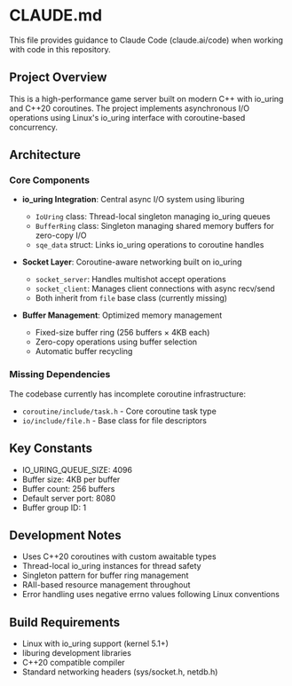 # CLAUDE.md

This file provides guidance to Claude Code (claude.ai/code) when working with code in this repository.

## Project Overview

This is a high-performance game server built on modern C++ with io_uring and C++20 coroutines. The project implements asynchronous I/O operations using Linux's io_uring interface with coroutine-based concurrency.

## Architecture

### Core Components

- **io_uring Integration**: Central async I/O system using liburing
  - `IoUring` class: Thread-local singleton managing io_uring queues
  - `BufferRing` class: Singleton managing shared memory buffers for zero-copy I/O
  - `sqe_data` struct: Links io_uring operations to coroutine handles

- **Socket Layer**: Coroutine-aware networking built on io_uring
  - `socket_server`: Handles multishot accept operations
  - `socket_client`: Manages client connections with async recv/send
  - Both inherit from `file` base class (currently missing)

- **Buffer Management**: Optimized memory management
  - Fixed-size buffer ring (256 buffers × 4KB each)
  - Zero-copy operations using buffer selection
  - Automatic buffer recycling

### Missing Dependencies

The codebase currently has incomplete coroutine infrastructure:
- `coroutine/include/task.h` - Core coroutine task type
- `io/include/file.h` - Base class for file descriptors

## Key Constants

- IO_URING_QUEUE_SIZE: 4096
- Buffer size: 4KB per buffer
- Buffer count: 256 buffers
- Default server port: 8080
- Buffer group ID: 1

## Development Notes

- Uses C++20 coroutines with custom awaitable types
- Thread-local io_uring instances for thread safety
- Singleton pattern for buffer ring management
- RAII-based resource management throughout
- Error handling uses negative errno values following Linux conventions

## Build Requirements

- Linux with io_uring support (kernel 5.1+)
- liburing development libraries
- C++20 compatible compiler
- Standard networking headers (sys/socket.h, netdb.h)
